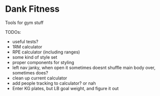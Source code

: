 # Dank Fitness
Tools for gym stuff

TODOs:
* useful tests?
* 1RM calculator
* RPE calculator (including ranges)
* some kind of style set
* proper components for styling
* left nav janky, when open it sometimes doesnt shuffle main body over, sometimes does?
* clean up current calculator
* add people tracking to calculator? or nah
* Enter KG plates, but LB goal weight, and figure it out